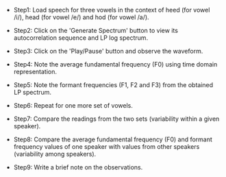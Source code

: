 - Step1: Load speech for three vowels in the context of heed (for vowel /i/), head (for vowel /e/) and hod (for vowel /a/).

- Step2: Click on the 'Generate Spectrum' button to view its autocorrelation sequence and LP log spectrum.

- Step3: Click on the 'Play/Pause' button and observe the waveform.

- Step4: Note the average fundamental frequency (F0) using time domain representation.

- Step5: Note the formant frequencies (F1, F2 and F3) from the obtained LP spectrum.

- Step6: Repeat for one more set of vowels.

- Step7: Compare the readings from the two sets (variability within a given speaker).

- Step8: Compare the average fundamental frequency (F0) and formant frequency values of one speaker with values from other speakers (variability among speakers).

- Step9: Write a brief note on the observations.


